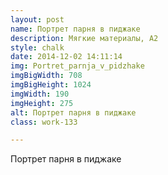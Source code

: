 ```yaml
---
layout: post
name: Портрет парня в пиджаке
description: Мягкие материалы, А2
style: chalk
date: 2014-12-02 14:11:14
img: Portret_parnja_v_pidzhake
imgBigWidth: 708
imgBigHeight: 1024
imgWidth: 190
imgHeight: 275
alt: Портрет парня в пиджаке
class: work-133

---
```


Портрет парня в пиджаке